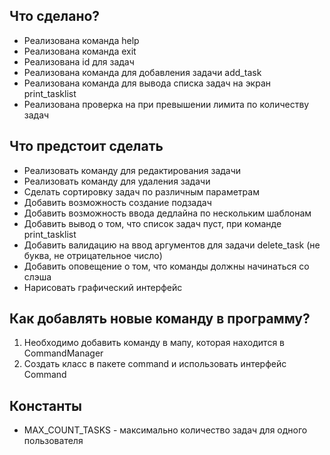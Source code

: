 ## Что сделано?
- Реализована команда help
- Реализована команда exit
- Реализована id для задач
- Реализована команда для добавления задачи add_task
- Реализована команда для вывода списка задач на экран print_tasklist
- Реализована проверка на при превышении лимита по количеству задач

## Что предстоит сделать
- Реализовать команду для редактирования задачи
- Реализовать команду для удаления задачи
- Сделать сортировку задач по различным параметрам
- Добавить возможность создание подзадач
- Добавить возможность ввода дедлайна по нескольким шаблонам
- Добавить вывод о том, что список задач пуст, при команде print_tasklist
- Добавить валидацию на ввод аргументов для задачи delete_task (не буква, не отрицательное число)
- Добавить оповещение о том, что команды должны начинаться со слэша
- Нарисовать графический интерфейс

## Как добавлять новые команду в программу?
1. Необходимо добавить команду в мапу, которая находится в CommandManager
2. Создать класс в пакете command и использовать интерфейс Command

## Константы 
- MAX_COUNT_TASKS - максимально количество задач для одного пользователя